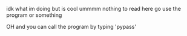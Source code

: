 idk what im doing but is cool
ummmm nothing to read here
go use the program or something

OH and you can call the program by typing 'pypass'
